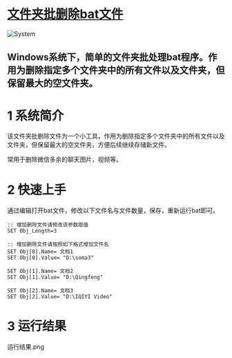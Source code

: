 # [文件夹批删除bat文件](https://github.com/hongshen-zhang/delete_folder_bat)
![System](https://img.shields.io/badge/System-Windows-green.svg)

Windows系统下，简单的文件夹批处理bat程序。作用为删除指定多个文件夹中的所有文件以及文件夹，但保留最大的空文件夹。
---

# 1 系统简介

该文件夹批删除文件为一个小工具，作用为删除指定多个文件夹中的所有文件以及文件夹，但保留最大的空文件夹，方便后续继续存储新文件。

常用于删除微信多余的聊天图片，视频等。

# 2 快速上手

通过编辑打开bat文件，修改以下文件名与文件数量，保存，重新运行bat即可。

```
:: 增加删除文件请修改该参数取值
SET Obj_Length=3
 
:: 增加删除文件请按照如下格式增加文件名
SET Obj[0].Name= 文档1
SET Obj[0].Value= "D:\soma3"
 
SET Obj[1].Name= 文档2
SET Obj[1].Value= "D:\Qingfeng"

SET Obj[2].Name= 文档3
SET Obj[2].Value= "D:\IQIYI Video"
```
# 3 运行结果

运行结果.png
